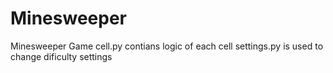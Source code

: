 # Minesweeper
Minesweeper Game
cell.py contians logic of each cell
settings.py is used to change dificulty settings
